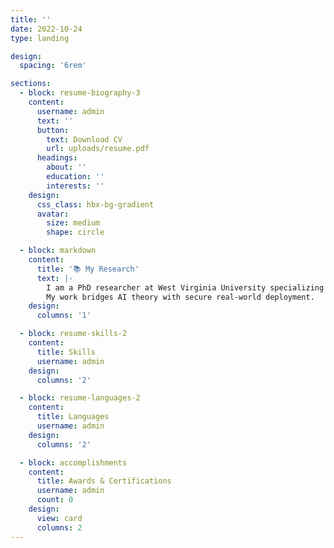 ```yaml
---
title: ''
date: 2022-10-24
type: landing

design:
  spacing: '6rem'

sections:
  - block: resume-biography-3
    content:
      username: admin
      text: ''
      button:
        text: Download CV
        url: uploads/resume.pdf
      headings:
        about: ''
        education: ''
        interests: ''
    design:
      css_class: hbx-bg-gradient
      avatar:
        size: medium
        shape: circle

  - block: markdown
    content:
      title: '📚 My Research'
      text: |-
        I am a PhD researcher at West Virginia University specializing in **AI safety, adversarial robustness, and cybersecurity for autonomous vehicles and cyber-physical systems**.  
        My work bridges AI theory with secure real-world deployment.
    design:
      columns: '1'

  - block: resume-skills-2
    content:
      title: Skills
      username: admin
    design:
      columns: '2'

  - block: resume-languages-2
    content:
      title: Languages
      username: admin
    design:
      columns: '2'

  - block: accomplishments
    content:
      title: Awards & Certifications
      username: admin
      count: 0
    design:
      view: card
      columns: 2
---
```

